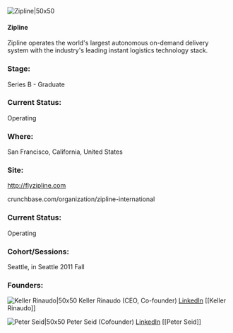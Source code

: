 

![Zipline|50x50](https://res.cloudinary.com/crunchbase-production/image/upload/hvqa1rpl3dco9bmwu8bn)

#### Zipline
Zipline operates the world's largest autonomous on-demand delivery system with the industry's leading instant logistics technology stack.

### Stage: 
Series B - Graduate 

### Current Status: 
Operating

### Where:
San Francisco, California, United States

### Site:
http://flyzipline.com



crunchbase.com/organization/zipline-international

### Current Status: 
Operating

### Cohort/Sessions: 
Seattle, in Seattle 2011 Fall

### Founders: 

![Keller Rinaudo|50x50](https://s3.amazonaws.com/photos.angel.co/users/123357-medium_jpg?1335806426) Keller Rinaudo (CEO, Co-founder) [LinkedIn](https://linkedin.com/in/keller-rinaudo-0198b018) [[Keller Rinaudo]]

![Peter Seid|50x50](https://apimg.techstars.com/connect/images/image_files/56d8d95da93e9f7496000010/original/peterSeidPictureHeadshot.jpg) Peter Seid (Cofounder) [LinkedIn](https://linkedin.com/in/pwseid) [[Peter Seid]]


